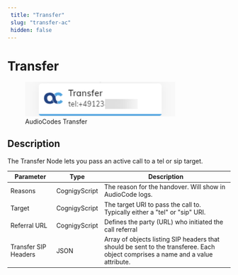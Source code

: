 ```yaml
---
 title: "Transfer" 
 slug: "transfer-ac" 
 hidden: false 
---
```

# Transfer

<figure>
  <img class="image-center" src="../../../../../_assets/ai/build/node-reference/audiocodes/transfer.png" width="80%" />
  <figcaption>AudioCodes Transfer</figcaption>
</figure>

## Description

The Transfer Node lets you pass an active call to a tel or sip target.

| Parameter            | Type          | Description                                                                                                                     |
|----------------------|---------------|---------------------------------------------------------------------------------------------------------------------------------|
| Reasons              | CognigyScript | The reason for the handover. Will show in AudioCode logs.                                                                       |
| Target               | CognigyScript | The target URI to pass the call to. Typically either a "tel" or "sip" URI.                                                      |
| Referral URL         | CognigyScript | Defines the party (URL) who initiated the call referral                                                                         |
| Transfer SIP Headers | JSON          | Array of objects listing SIP headers that should be sent to the transferee. Each object comprises a name and a value attribute. |
